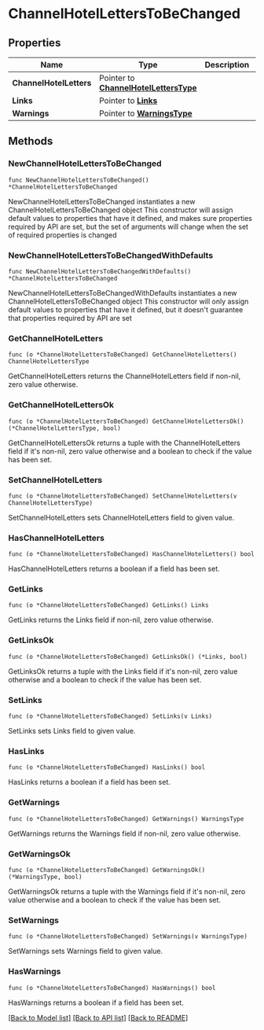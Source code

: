 # ChannelHotelLettersToBeChanged

## Properties

Name | Type | Description | Notes
------------ | ------------- | ------------- | -------------
**ChannelHotelLetters** | Pointer to [**ChannelHotelLettersType**](ChannelHotelLettersType.md) |  | [optional] 
**Links** | Pointer to [**Links**](Links.md) |  | [optional] 
**Warnings** | Pointer to [**WarningsType**](WarningsType.md) |  | [optional] 

## Methods

### NewChannelHotelLettersToBeChanged

`func NewChannelHotelLettersToBeChanged() *ChannelHotelLettersToBeChanged`

NewChannelHotelLettersToBeChanged instantiates a new ChannelHotelLettersToBeChanged object
This constructor will assign default values to properties that have it defined,
and makes sure properties required by API are set, but the set of arguments
will change when the set of required properties is changed

### NewChannelHotelLettersToBeChangedWithDefaults

`func NewChannelHotelLettersToBeChangedWithDefaults() *ChannelHotelLettersToBeChanged`

NewChannelHotelLettersToBeChangedWithDefaults instantiates a new ChannelHotelLettersToBeChanged object
This constructor will only assign default values to properties that have it defined,
but it doesn't guarantee that properties required by API are set

### GetChannelHotelLetters

`func (o *ChannelHotelLettersToBeChanged) GetChannelHotelLetters() ChannelHotelLettersType`

GetChannelHotelLetters returns the ChannelHotelLetters field if non-nil, zero value otherwise.

### GetChannelHotelLettersOk

`func (o *ChannelHotelLettersToBeChanged) GetChannelHotelLettersOk() (*ChannelHotelLettersType, bool)`

GetChannelHotelLettersOk returns a tuple with the ChannelHotelLetters field if it's non-nil, zero value otherwise
and a boolean to check if the value has been set.

### SetChannelHotelLetters

`func (o *ChannelHotelLettersToBeChanged) SetChannelHotelLetters(v ChannelHotelLettersType)`

SetChannelHotelLetters sets ChannelHotelLetters field to given value.

### HasChannelHotelLetters

`func (o *ChannelHotelLettersToBeChanged) HasChannelHotelLetters() bool`

HasChannelHotelLetters returns a boolean if a field has been set.

### GetLinks

`func (o *ChannelHotelLettersToBeChanged) GetLinks() Links`

GetLinks returns the Links field if non-nil, zero value otherwise.

### GetLinksOk

`func (o *ChannelHotelLettersToBeChanged) GetLinksOk() (*Links, bool)`

GetLinksOk returns a tuple with the Links field if it's non-nil, zero value otherwise
and a boolean to check if the value has been set.

### SetLinks

`func (o *ChannelHotelLettersToBeChanged) SetLinks(v Links)`

SetLinks sets Links field to given value.

### HasLinks

`func (o *ChannelHotelLettersToBeChanged) HasLinks() bool`

HasLinks returns a boolean if a field has been set.

### GetWarnings

`func (o *ChannelHotelLettersToBeChanged) GetWarnings() WarningsType`

GetWarnings returns the Warnings field if non-nil, zero value otherwise.

### GetWarningsOk

`func (o *ChannelHotelLettersToBeChanged) GetWarningsOk() (*WarningsType, bool)`

GetWarningsOk returns a tuple with the Warnings field if it's non-nil, zero value otherwise
and a boolean to check if the value has been set.

### SetWarnings

`func (o *ChannelHotelLettersToBeChanged) SetWarnings(v WarningsType)`

SetWarnings sets Warnings field to given value.

### HasWarnings

`func (o *ChannelHotelLettersToBeChanged) HasWarnings() bool`

HasWarnings returns a boolean if a field has been set.


[[Back to Model list]](../README.md#documentation-for-models) [[Back to API list]](../README.md#documentation-for-api-endpoints) [[Back to README]](../README.md)


